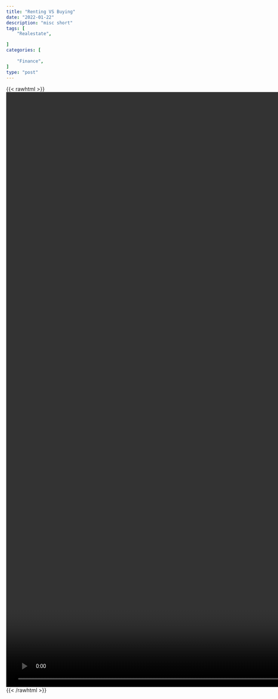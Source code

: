 ```yaml
---
title: "Renting VS Buying"
date: "2022-01-22"
description: "misc short"
tags: [
    "Realestate",

]
categories: [
    
    "Finance",
]
type: "post"
---
```

{{< rawhtml >}}
    <video style="height:40vh;width:auto" overflow="hidden" controls>
        <source src="https://clips.dev00ps.com/MISC/renting_vs_buying.mp4" type="video/mp4"> 
    </video>
{{< /rawhtml >}}    